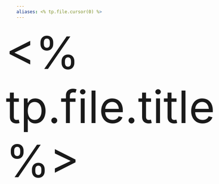```yaml
---
aliases: <% tp.file.cursor(0) %>
---
```


<div style="font-size:120;
	 width: 50%;
	 margin: 0 auto;
	 display: flex;
	 align-items: center;
	 justify-content: center"
	 > <% tp.file.title %>
</div>